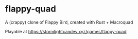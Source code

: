 # flappy-quad
A (crappy) clone of Flappy Bird, created with Rust + Macroquad

Playable at https://stormlightcandev.xyz/games/flappy-quad
